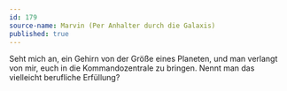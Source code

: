 ```yaml
---
id: 179
source-name: Marvin (Per Anhalter durch die Galaxis)
published: true
---
```


<p>Seht mich an, ein Gehirn von der Größe eines Planeten, und man verlangt von mir, euch in die Kommandozentrale zu bringen. Nennt man das vielleicht berufliche Erfüllung?</p>


